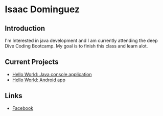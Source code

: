 # Isaac Dominguez

## Introduction

I'm Interested in java development and I am currently attending the deep Dive Coding Bootcamp. My goal is to finish this class and learn alot.

## Current Projects

 * [Hello World: Java console application](https://github.com/shifdub/hello-world)
 * [Hello World: Android app](https://github.com/shifdub/android-hello-world)

## Links

* [Facebook](https://www.facebook.com/shifdub)


